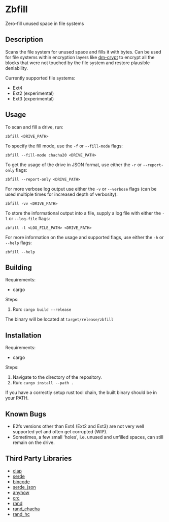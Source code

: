 # Zbfill

Zero-fill unused space in file systems

## Description

Scans the file system for unused space and fills it with bytes.
Can be used for file systems within encryption layers like [dm-crypt](https://wiki.archlinux.org/title/Dm-crypt) to encrypt all the blocks that were not touched by the file system and restore plausible deniability.

Currently supported file systems:
- Ext4
- Ext2 (experimental)
- Ext3 (experimental)

## Usage

To scan and fill a drive, run:
```
zbfill <DRIVE_PATH>
```

To specify the fill mode, use the `-f` or `--fill-mode` flags:
```
zbfill --fill-mode chacha20 <DRIVE_PATH>
```

To get the usage of the drive in JSON format, use either the `-r` or `--report-only` flags:
```
zbfill --report-only <DRIVE_PATH>
```

For more verbose log output use either the `-v` or `--verbose` flags (can be used multiple times for increased depth of verbosity):
```
zbfill -vv <DRIVE_PATH>
```

To store the informational output into a file, supply a log file with either the `-l` or `--log-file` flags:
```
zbfill -l <LOG_FILE_PATH> <DRIVE_PATH>
```

For more information on the usage and supported flags, use either the `-h` or `--help` flags:
```
zbfill --help
```

## Building

Requirements:
- cargo

Steps:
1. Run: `cargo build --release`

The binary will be located at `target/release/zbfill`

## Installation

Requirements:
- cargo

Steps:
1. Navigate to the directory of the repository.
2. Run: `cargo install --path .`

If you have a correctly setup rust tool chain, the built binary should be in your PATH.

## Known Bugs

- E2fs versions other than Ext4 (Ext2 and Ext3) are not very well supported yet and often get corrupted (WIP).
- Sometimes, a few small 'holes', i.e. unused and unfilled spaces, can still remain on the drive.

## Third Party Libraries

- [clap](https://crates.io/crates/clap)
- [serde](https://crates.io/crates/serde)
- [bincode](https://crates.io/crates/bincode)
- [serde_json](https://crates.io/crates/serde_json)
- [anyhow](https://crates.io/crates/anyhow)
- [crc](https://crates.io/crates/crc)
- [rand](https://crates.io/crates/rand)
- [rand_chacha](https://crates.io/crates/rand_chacha)
- [rand_hc](https://crates.io/crates/rand_hc)
